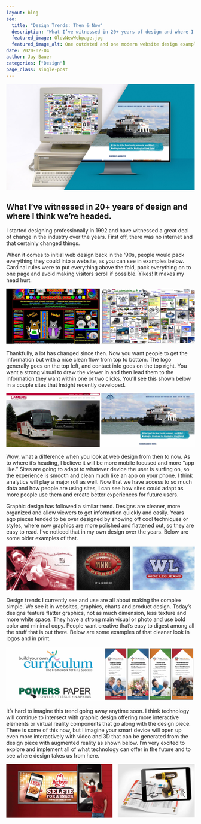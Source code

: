 ```yaml
---
layout: blog
seo:
  title: "Design Trends: Then & Now"
  description: "What I’ve witnessed in 20+ years of design and where I think we’re headed."
  featured_image: OldvNewWebpage.jpg
  featured_image_alt: One outdated and one modern website design example side by side
date: 2020-02-04
author: Jay Bauer
categories: ["Design"]
page_class: single-post
---
```


![One outdated and one modern website design example side by side](OldvNewWebpage.jpg)

## What I’ve witnessed in 20+ years of design and where I think we’re headed.

I started designing professionally in 1992 and have witnessed a great deal of change in the industry over the years. First off, there was no internet and that certainly changed things.

When it comes to initial web design back in the ‘90s, people would pack everything they could into a website, as you can see in examples below. Cardinal rules were to put everything above the fold, pack everything on to one page and avoid making visitors scroll if possible. Yikes! It makes my head hurt.

![Outdated website design examples](old-website-design-examples-2500.jpg)

Thankfully, a lot has changed since then. Now you want people to get the information but with a nice clean flow from top to bottom. The logo generally goes on the top left, and contact info goes on the top right. You want a strong visual to draw the viewer in and then lead them to the information they want within one or two clicks. You’ll see this shown below in a couple sites that Insight recently developed.

![Examples of new trends in website design](website-design-new-trends-1800.jpg)

Wow, what a difference when you look at web design from then to now. As to where it’s heading, I believe it will be more mobile focused and more “app like.” Sites are going to adapt to whatever device the user is surfing on, so the experience is smooth and clean much like an app on your phone. I think analytics will play a major roll as well. Now that we have access to so much data and how people are using sites, I can see how sites could adapt as more people use them and create better experiences for future users.

Graphic design has followed a similar trend. Designs are cleaner, more organized and allow viewers to get information quickly and easily. Years ago pieces tended to be over designed by showing off cool techniques or styles, where now graphics are more polished and flattened out, so they are easy to read. I’ve noticed that in my own design over the years. Below are some older examples of that.

![Three old design examples side by side](3-old-design-images-2500.jpg)

Design trends I currently see and use are all about making the complex simple. We see it in websites, graphics, charts and product design. Today’s designs feature flatter graphics, not as much dimension, less texture and more white space. They have a strong main visual or photo and use bold color and minimal copy. People want creative that’s easy to digest among all the stuff that is out there. Below are some examples of that cleaner look in logos and in print.

![Modern logo design examples side by side](modern-logo-and-brochure-examples-2500.jpg)

It’s hard to imagine this trend going away anytime soon. I think technology will continue to intersect with graphic design offering more interactive elements or virtual reality components that go along with the design piece. There is some of this now, but I imagine your smart device will open up even more interactively with video and 3D that can be generated from the design piece with augmented reality as shown below. I’m very excited to explore and implement all of what technology can offer in the future and to see where design takes us from here.

![Arbys ad with person scanning ad with mobile phone](arbys-and-drill-images-2500.jpg)
